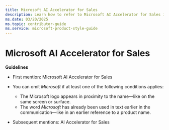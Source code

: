 ```yaml
---
title: Microsoft AI Accelerator for Sales
description: Learn how to refer to Microsoft AI Accelerator for Sales in your content.
ms.date: 03/20/2025
ms.topic: contributor-guide
ms.service: microsoft-product-style-guide
---
```



# Microsoft AI Accelerator for Sales

**Guidelines**

- First mention: Microsoft AI Accelerator for Sales
 
- You can omit *Microsoft* if at least one of the following conditions applies:
  
  - The Microsoft logo appears in proximity to the name—like on the same screen or surface.
  - The word *Microsoft* has already been used in text earlier in the communication—like in an earlier reference to a product name.

- Subsequent mentions: AI Accelerator for Sales

